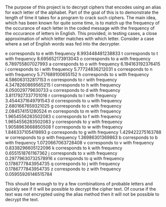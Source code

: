 The purpose of this project is to decrypt ciphers that encodes using an alias
for each letter of the alphabet. Part of the goal of this is to demonstrate the 
length of time it takes for a program to crack such ciphers. The main idea, which
has been known for quite some time, is to match up the frequency of the occurance of
each letter in the coded message with the frequency of the occurance of letters in 
English. This provided, in testing cases, a close approximation of which letter matches
with which letter. Consider a case where a set of English words was fed into the decrypter.

e corresponds to e with frequency 8.993448481238833
t corresponds to t with frequency 8.695652173913043
o corresponds to a with frequency 6.789755807027993
a corresponds to o with frequency 6.194163192376415
i corresponds to i with frequency 5.77724836212031
s corresponds to n with frequency 5.717689100655152
h corresponds to s with frequency 4.586063132817153
n corresponds to r with frequency 4.3478260869565215
l corresponds to h with frequency 4.050029779630733
u corresponds to d with frequency 3.8117927337701016
r corresponds to l with frequency 3.4544371649791543
d corresponds to u with frequency 2.6801667659321025
g corresponds to c with frequency 2.084574151280524
m corresponds to m with frequency 1.9654556283502083
c corresponds to f with frequency 1.9654556283502083
y corresponds to y with frequency 1.9058963668850508
f corresponds to w with frequency 1.846337105419893
p corresponds to g with frequency 1.429422275163788
w corresponds to p with frequency 1.36986301369863
b corresponds to b with frequency 1.0720667063728408
v corresponds to v with frequency 0.8338296605122096
k corresponds to k with frequency 0.6551518761167362
j corresponds to x with frequency 0.29779630732578916
x corresponds to q with frequency 0.1786777843954735
q corresponds to j with frequency 0.1786777843954735
z corresponds to z with frequency 0.05955926146515784

This should be enough to try a few combinations of probable letters and quickly see if it will 
be possible to decrypt the cipher text. Of course if the text was not encrypted using the alias
method then it will not be possible to decrypt the text. 
